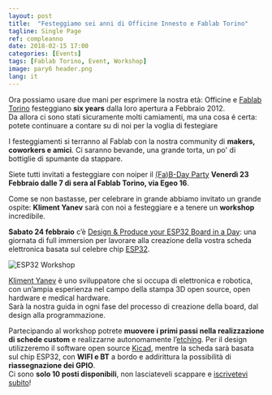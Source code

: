 ```yaml
---
layout: post
title:  "Festeggiamo sei anni di Officine Innesto e Fablab Torino"
tagline: Single Page
ref: compleanno
date: 2018-02-15 17:00
categories: [Events]
tags: [Fablab Torino, Event, Workshop]
image: pary6 header.png
lang: it
---
```


Ora possiamo usare due mani per esprimere la nostra età: Officine e [Fablab Torino](http://fablabtorino.org) festeggiano **six years** dalla loro apertura a Febbraio 2012.  
Da allora ci sono stati sicuramente molti camiamenti, ma una cosa é certa: potete continuare a contare su di noi per la voglia di festegiare

I festeggiamenti si terranno al Fablab con la nostra community di **makers, coworkers e amici**. Ci saranno bevande, una grande torta, un po' di bottiglie di spumante da stappare.

Siete tutti invitati a festeggiare con noiper il [(Fa)B-Day Party](http://bit.ly/fabparty6)  **Venerdì 23 Febbraio dalle 7 di sera al Fablab Torino, via Egeo 16**.

Come se non bastasse, per celebrare in grande abbiamo invitato un grande ospite: **Kliment Yanev** sarà con noi a festeggiare e a tenere un **workshop** incredibile.  

**Sabato 24 febbraio** c’è [Design & Produce your ESP32 Board in a Day](http://bit.ly/ESPB32_WS): una giornata di full immersion per lavorare alla creazione della vostra scheda elettronica basata sul celebre chip [ESP32](https://www.espressif.com/en/products/hardware/esp32/overview).

 ![ESP32 Workshop](https://github.com/FablabTorino/fablabtorino-site/blob/gh-pages/img/ws_ESP32.png?raw=true)

[Kliment Yanev](https://github.com/kliment) è uno sviluppatore che si occupa di elettronica e robotica, con un’ampia esperienza nel campo della stampa 3D open source, open hardware e medical hardware.  
Sarà la nostra guida in ogni fase del processo di creazione della board, dal design alla programmazione.  

Partecipando al workshop potrete **muovere i primi passi nella realizzazione di schede custom** e realizzarne autonomamente l’[etching](https://en.wikipedia.org/wiki/Printed_circuit_board#Chemical_etching). Per il design utilizzeremo il software open source [Kicad](http://kicad-pcb.org), mentre la scheda sarà basata sul chip ESP32, con **WIFI e BT** a bordo e addirittura la possibilità di **riassegnazione dei GPIO**.  
Ci sono **solo 10 posti disponibili**, non lasciateveli scappare e [iscrivetevi subito](http://bit.ly/ESPB32_WS)!
